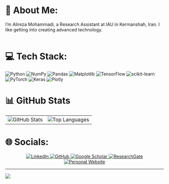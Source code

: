 # 💫 About Me:
I’m Alireza Mohammadi, a Research Assistant at IAU in Kermanshah, Iran. I like getting into creating advanced technology.<br><br>

# 💻 Tech Stack:
![Python](https://img.shields.io/badge/python-3670A0?style=for-the-badge&logo=python&logoColor=ffdd54) ![NumPy](https://img.shields.io/badge/numpy-%23013243.svg?style=for-the-badge&logo=numpy&logoColor=white) ![Pandas](https://img.shields.io/badge/pandas-%23150458.svg?style=for-the-badge&logo=pandas&logoColor=white) ![Matplotlib](https://img.shields.io/badge/Matplotlib-%23ffffff.svg?style=for-the-badge&logo=Matplotlib&logoColor=black) ![TensorFlow](https://img.shields.io/badge/TensorFlow-%23FF6F00.svg?style=for-the-badge&logo=TensorFlow&logoColor=white) ![scikit-learn](https://img.shields.io/badge/scikit--learn-%23F7931E.svg?style=for-the-badge&logo=scikit-learn&logoColor=white) ![PyTorch](https://img.shields.io/badge/PyTorch-%23EE4C2C.svg?style=for-the-badge&logo=PyTorch&logoColor=white) ![Keras](https://img.shields.io/badge/Keras-%23D00000.svg?style=for-the-badge&logo=Keras&logoColor=white) ![Plotly](https://img.shields.io/badge/Plotly-%233F4F75.svg?style=for-the-badge&logo=plotly&logoColor=white)

# 📊 GitHub Stats
<div align="center">
  <table>
    <tr>
      <td>
        <img src="https://github-readme-stats.vercel.app/api?username=alirezamohamadiam&theme=dark&hide_border=false&include_all_commits=true&count_private=true" alt="GitHub Stats" />
      </td>
      <td>
        <img src="https://github-readme-stats.vercel.app/api/top-langs/?username=alirezamohamadiam&theme=dark&hide_border=false&include_all_commits=true&count_private=true&layout=compact" alt="Top Languages" />
      </td>
    </tr>
  </table>
</div>

# 🌐 Socials:
<div align="center">
  <a href="https://www.linkedin.com/in/alireza-mohamadi-ml" target="_blank">
    <img src="https://img.shields.io/badge/LinkedIn-%230077B5.svg?logo=linkedin&logoColor=white" alt="LinkedIn" />
  </a>
  <a href="https://github.com/alirezamohamadiam" target="_blank">
    <img src="https://img.shields.io/badge/GitHub-%2312100E.svg?logo=github&logoColor=white" alt="GitHub" />
  </a>
  <a href="https://scholar.google.com/citations?user=qetrYAwAAAAJ&hl=en" target="_blank">
    <img src="https://img.shields.io/badge/Google%20Scholar-%234285F4.svg?logo=google-scholar&logoColor=white" alt="Google Scholar" />
  </a>
  <a href="https://www.researchgate.net/profile/Alireza-Mohamadi-2" target="_blank">
    <img src="https://img.shields.io/badge/ResearchGate-%2300CCBB.svg?logo=researchgate&logoColor=white" alt="ResearchGate" />
  </a>
  <a href="https://alirezamohamadiam.github.io/" target="_blank">
    <img src="https://img.shields.io/badge/Website-%2312100E.svg?logo=google-chrome&logoColor=white" alt="Personal Website" />
  </a>
</div>

---
[![](https://visitcount.itsvg.in/api?id=alirezamohamadiam&icon=5&color=1)](https://visitcount.itsvg.in)

<!-- Proudly created with GPRM ( https://gprm.itsvg.in ) -->
